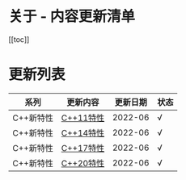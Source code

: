 # 关于 - 内容更新清单

[[toc]]


# 更新列表

| 系列      | 更新内容                                              | 更新日期 | 状态 |
| --------- | ----------------------------------------------------- | -------- | ---- |
| C++新特性 | [C++11特性](/md/c++/features/c11/c++-features-c11.md) | 2022-06  | √    |
| C++新特性 | [C++14特性](/md/c++/features/c14/c++-features-c14.md) | 2022-06  | √    |
| C++新特性 | [C++17特性](/md/c++/features/c17/c++-features-c17.md) | 2022-06  | √    |
| C++新特性 | [C++20特性](/md/c++/features/c20/c++-features-c20.md) | 2022-06  | √    |
